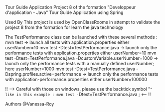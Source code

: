 Tour Guide Application
Project 8 of the formation "Developpeur d'application - Java" Tour Guide Application using Spring

Used By This project is used by OpenClassRooms in attempt to validate the project 8 from the formation for learn the java technology

The TestPerformance class can be launched with these several methods :
mvn test -> launch all tests with application.properties either userNumber=10
mvn test -Dtest=TestPerformance.java -> launch only the performance tests with application.properties either userNumber=10
mvn test -Dtest=TestPerformance.java -DcustomVariable.userNumber=1000 -> launch only the performance tests with a manually defined userNumber; here userNumber=1000
mvn test -Dtest=TestPerformance.java -Dspring.profiles.active=performance -> launch only the performance tests with application-performance.properties either userNumber=100000

!! --> Careful with those on windows, please use the backtick symbol "`" like in this example : mvn test -`Dtest=TestPerformance.java ;  <-- !!

Authors @Vanessa-Roy
